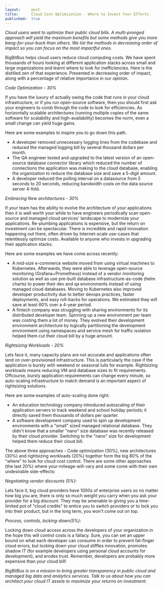 ```yaml
---
layout:     post
title:      Cloud Cost Optimization - Where to Invest Your Efforts 
published:  true
---
```


*Cloud users want to optimize their public cloud bills. A multi-pronged approach will yield the maximum benefits but some methods give you more bang-for-your-buck than others. We list the methods in decreasing order of impact so you can focus on the most impactful ones.*

BigBitBus helps cloud users reduce cloud computing costs. We have spent thousands of hours looking at different application stacks across small and large organizations and learnt where to look for inefficiencies. Here is the distilled zen of that experience. Presented in decreasing order of impact, along with a percentage of relative importance in our opinion.

*Code Optimization - 30%*

If you have the luxury of actually owing the code that runs in your cloud infrastructure, or if you run open-source software, then you should first ask your engineers to comb through the code to look for efficiencies. As horizontally scalable architectures (running multiple copies of the same software for scalability and high-availability) becomes the norm, even a small change can yield huge gains.

Here are some examples to inspire you to go down this path.
  - A developer removed unnecessary logging lines from the codebase and reduced the managed logging bill by several thousand dollars per month.
  - The QA engineer tested and upgraded to the latest version of an open-source database connector library which reduced the number of connections the application was making to the cloud database, enabling the organization to reduce the database size and save a 5-digit amount.
  - A developer reduced the polling interval on a datasource from 5 seconds to 20 seconds, reducing bandwidth costs on the data source server 4-fold.


*Embracing New architectures - 30%*

If your team has the ability to evolve the architecture of your applications then it is well worth your while to have engineers periodically scan open-source and managed cloud services' landscape to modernize your applications. Re-plumbing applications is expensive, but the return on investment can be spectacular. There is incredible and rapid innovation happening out there, often driven by Internet-scale  use-cases that relentlessly optimize costs. Available to anyone who invests in upgrading their application stacks. 

Here are some examples we have come across recently:

  - A mid-size e-commerce website moved from using virtual machines to Kubernetes. Afterwards, they were able to leverage open-source monitoring (Grafana+Prometheus) instead of a vendor monitoring solution as well as use pre-built database infrastructure-as-code (helm charts) to power their dev and qa environments instead of using managed cloud databases. Moving to Kubernetes also improved developer productivity due to better devops practices, faster deployments, and easy roll-backs for operations. We estimated they will save at least 60% over a 4-year period.
  - A fintech company was struggling with sharing environments for its distributed developer team. Spinning up a new environment per team was costing them a lot of money. They evolved their development environment architecture by logically partitioning the development environment using namespaces and service mesh for traffic isolation helped them cut their cloud bill by a huge amount.
 
 *Rightsizing Workloads - 20%*

 Lets face it, many capacity plans are not accurate and applications often land on over-provisioned infrastructure. This is particularly the case if the application is bursty with weekend or seasonal lulls for example. Rightsizing workloads means reducing VM and database sizes to fit requirements. Offcourse, bursty application requirements can change every minute, so auto-scaling infrastructure to match demand is an important aspect of rightsizing solutions.

 Here are some examples of auto-scaling done right:

   - An education technology company introduced autoscaling of their application servers to track weekend and school holiday periods; it directly saved them thousands of dollars per quarter.
   - A software development company used to spin up development environments with a "small" sized managed relational database. They didn't know that a smaller "nano" size database was recently released by their cloud provider. Switching to the "nano" size for development helped them reduce their cloud bill.

The above three approaches - Code optimization (30%), new architectures (30%) and rightsizing workloads (20%) together form the big 80% of the "where" to look for cloud cost control. There are some other approaches (the last 20%) where your-mileage-will-vary  and some come with their own undesirable side-effects:

*Negotiating vendor discounts (5%)*:

Lets face it, big cloud providers have 1000s of enterprise users so no matter how big you are, there is only so much weight you carry when you ask your provider for a big discount. They may be amenable to giving you a time-limited pot of "cloud credits" to entice you to switch providers or to lock you into their product, but in the long term, you won't come out on top.

*Process, controls, locking-down(5%)*:

Locking down cloud access across the developers of your organization in the hope this will control costs is a fallacy. Sure, you can set an upper bound on what each developer can consume in order to prevent fat-finger cloud errors, but locking down your cloud stiffles innovation, promotes shadow IT (for example developers using personal cloud accounts for development), and erodes trust. Remember, developers are probably more expensive than your cloud bill!


*BigBitBus is on a mission to bring greater transparency in public cloud and managed big data and analytics services. Talk to us about how you can architect your cloud IT assets to maximize your returns on investment.*